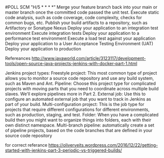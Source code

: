 #POLL SCM "H/5 * * * *"
Merge your feature branch back into your main or master branch once the committed code passed the unit test.
Execute static code analysis, such as code coverage, code complexity, checks for common bugs, etc.
Publish your build artifacts to a repository, such as Artifactory or Sonatype Nexus
Deploy your application to an integration test environment
Execute integration tests
Deploy your application to a performance test environment
Execute a load test against your application
Deploy your application to a User Acceptance Testing Environment (UAT)
Deploy your application to production

Refereances 
http://www.javaworld.com/article/3123117/development-tools/open-source-java-projects-jenkins-with-docker-part-1.html


Jenkins project types:
Freestyle project: This most common type of project allows you to monitor a source code repository and use any build system, such as Maven and Ant.
Pipeline: Choose this project type for complicated projects with moving parts that you need to coordinate across multiple build slaves. We'll explore pipelines more in Part 2.
External job: Use this to configure an automated external job that you want to track in Jenkins as part of your build.
Multi-configuration project: This is the job type for projects that require different configurations for different environments, such as production, staging, and test.
Folder: When you have a complicated build then you might want to organize things into folders, each with their own distinct namespace.
Multi-branch pipeline: automatically create a set of pipeline projects, based on the code branches that are defined in your source code repository

for correct referance 
https://oliverveits.wordpress.com/2016/12/22/getting-started-with-jenkins-part-3-periodic-vs-triggered-builds/